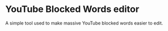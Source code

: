 # YouTube Blocked Words editor
A simple tool used to make massive YouTube blocked words easier to edit. 
